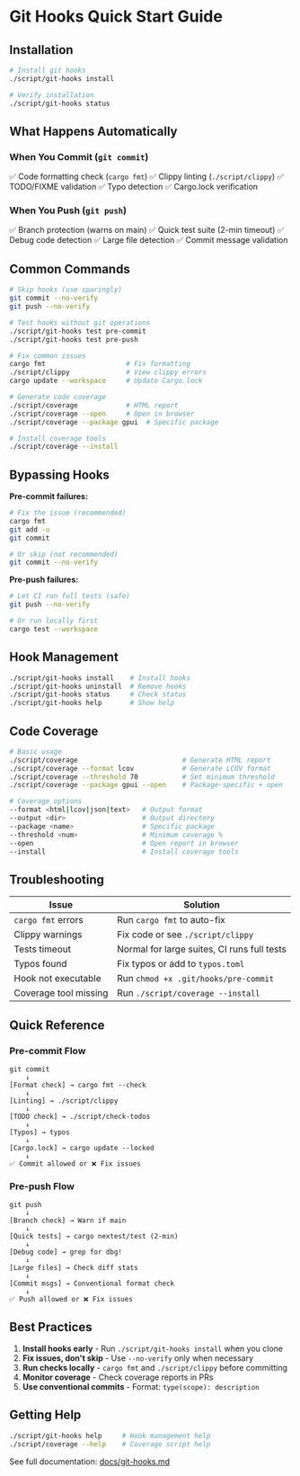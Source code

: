 # Git Hooks Quick Start Guide

## Installation

```bash
# Install git hooks
./script/git-hooks install

# Verify installation
./script/git-hooks status
```

## What Happens Automatically

### When You Commit (`git commit`)

✅ Code formatting check (`cargo fmt`)
✅ Clippy linting (`./script/clippy`)
✅ TODO/FIXME validation
✅ Typo detection
✅ Cargo.lock verification

### When You Push (`git push`)

✅ Branch protection (warns on main)
✅ Quick test suite (2-min timeout)
✅ Debug code detection
✅ Large file detection
✅ Commit message validation

## Common Commands

```bash
# Skip hooks (use sparingly)
git commit --no-verify
git push --no-verify

# Test hooks without git operations
./script/git-hooks test pre-commit
./script/git-hooks test pre-push

# Fix common issues
cargo fmt                    # Fix formatting
./script/clippy              # View clippy errors
cargo update --workspace     # Update Cargo.lock

# Generate code coverage
./script/coverage            # HTML report
./script/coverage --open     # Open in browser
./script/coverage --package gpui  # Specific package

# Install coverage tools
./script/coverage --install
```

## Bypassing Hooks

**Pre-commit failures:**
```bash
# Fix the issue (recommended)
cargo fmt
git add -u
git commit

# Or skip (not recommended)
git commit --no-verify
```

**Pre-push failures:**
```bash
# Let CI run full tests (safe)
git push --no-verify

# Or run locally first
cargo test --workspace
```

## Hook Management

```bash
./script/git-hooks install    # Install hooks
./script/git-hooks uninstall  # Remove hooks
./script/git-hooks status     # Check status
./script/git-hooks help       # Show help
```

## Code Coverage

```bash
# Basic usage
./script/coverage                          # Generate HTML report
./script/coverage --format lcov            # Generate LCOV format
./script/coverage --threshold 70           # Set minimum threshold
./script/coverage --package gpui --open    # Package-specific + open

# Coverage options
--format <html|lcov|json|text>   # Output format
--output <dir>                   # Output directory
--package <name>                 # Specific package
--threshold <num>                # Minimum coverage %
--open                           # Open report in browser
--install                        # Install coverage tools
```

## Troubleshooting

| Issue | Solution |
|-------|----------|
| `cargo fmt` errors | Run `cargo fmt` to auto-fix |
| Clippy warnings | Fix code or see `./script/clippy` |
| Tests timeout | Normal for large suites, CI runs full tests |
| Typos found | Fix typos or add to `typos.toml` |
| Hook not executable | Run `chmod +x .git/hooks/pre-commit` |
| Coverage tool missing | Run `./script/coverage --install` |

## Quick Reference

### Pre-commit Flow
```
git commit
    ↓
[Format check] → cargo fmt --check
    ↓
[Linting] → ./script/clippy
    ↓
[TODO check] → ./script/check-todos
    ↓
[Typos] → typos
    ↓
[Cargo.lock] → cargo update --locked
    ↓
✅ Commit allowed or ❌ Fix issues
```

### Pre-push Flow
```
git push
    ↓
[Branch check] → Warn if main
    ↓
[Quick tests] → cargo nextest/test (2-min)
    ↓
[Debug code] → grep for dbg!
    ↓
[Large files] → Check diff stats
    ↓
[Commit msgs] → Conventional format check
    ↓
✅ Push allowed or ❌ Fix issues
```

## Best Practices

1. **Install hooks early** - Run `./script/git-hooks install` when you clone
2. **Fix issues, don't skip** - Use `--no-verify` only when necessary
3. **Run checks locally** - `cargo fmt` and `./script/clippy` before committing
4. **Monitor coverage** - Check coverage reports in PRs
5. **Use conventional commits** - Format: `type(scope): description`

## Getting Help

```bash
./script/git-hooks help     # Hook management help
./script/coverage --help    # Coverage script help
```

See full documentation: [docs/git-hooks.md](docs/git-hooks.md)
